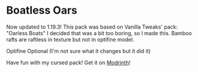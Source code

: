 # Boatless Oars
Now updated to 1.19.3!
This pack was based on Vanilla Tweaks' pack: "Oarless Boats"
I decided that was a bit too boring, so I made this. Bamboo rafts are raftless in texture but not in optifine model.

Optifine Optional (I'm not sure what it changes but it did it)

Have fun with my cursed pack!
Get it on [Modrinth](https://modrinth.com/resourcepack/boatless-oars/settings/description)!
